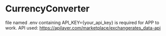 # CurrencyConverter


file named .env containing API_KEY={your_api_key} is required for APP to work.
API used: https://apilayer.com/marketplace/exchangerates_data-api
